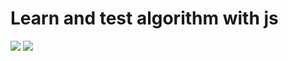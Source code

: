 # Learn and test algorithm with js

[![][ci-badge]][ci] [![][coverage-badge]][coverage]

[ci]: https://travis-ci.org/liunian/algorithm-js
[ci-badge]: https://travis-ci.org/liunian/algorithm-js.svg?branch=master
[coverage]: https://coveralls.io/github/liunian/algorithm-js?branch=master
[coverage-badge]: https://coveralls.io/repos/github/liunian/algorithm-js/badge.svg?branch=master
